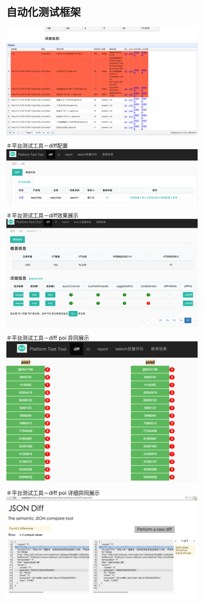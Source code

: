 # 自动化测试框架
![](https://github.com/dongxiaobing/platform_test_tool/blob/master/1.png)


＃平台测试工具－diff配置
![](https://github.com/dongxiaobing/platform_test_tool/blob/master/2.png)


＃平台测试工具－diff效果展示
![](https://github.com/dongxiaobing/platform_test_tool/blob/master/3.png)

＃平台测试工具－diff poi 异同展示
![](https://github.com/dongxiaobing/platform_test_tool/blob/master/4.png)


＃平台测试工具－diff poi 详细异同展示
![](https://github.com/dongxiaobing/platform_test_tool/blob/master/5.png)
